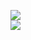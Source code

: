 [![](https://img.shields.io/badge/Made%20With-Github%20Spray-lightgrey.svg?style=for-the-badge&logo=github)](https://github.com/Annihil/github-spray#21833)  
[![](https://i.imgur.com/2DrTn0Z.gif)](https://github.com/Annihil/github-spray)